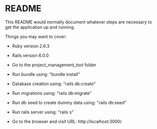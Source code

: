 # README

This README would normally document whatever steps are necessary to get the
application up and running.

Things you may want to cover:

* Ruby version 2.6.3

* Rails version 6.0.0

* Go to the project_management_tool folder

* Run bundle using: "bundle install"

* Database creation using:  "rails db:create"

* Run migrations using: "rails db:migrate"

* Run db seed to create dummy data using: "rails db:seed"

* Run rails server using: "rails s"

* Go to the browser and visit URL: http://localhost:3000/


